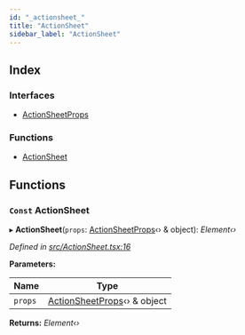 ```yaml
---
id: "_actionsheet_"
title: "ActionSheet"
sidebar_label: "ActionSheet"
---
```


## Index

### Interfaces

* [ActionSheetProps](../interfaces/_actionsheet_.actionsheetprops.md)

### Functions

* [ActionSheet](_actionsheet_.md#const-actionsheet)

## Functions

### `Const` ActionSheet

▸ **ActionSheet**(`props`: [ActionSheetProps](../interfaces/_actionsheet_.actionsheetprops.md)‹› & object): *Element‹›*

*Defined in [src/ActionSheet.tsx:16](https://github.com/tarojsx/ui/blob/bc31158/src/ActionSheet.tsx#L16)*

**Parameters:**

Name | Type |
------ | ------ |
`props` | [ActionSheetProps](../interfaces/_actionsheet_.actionsheetprops.md)‹› & object |

**Returns:** *Element‹›*
